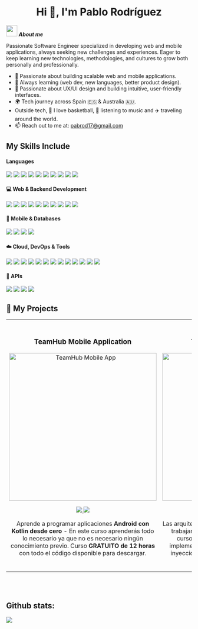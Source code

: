 <h1 align="center"><b>Hi 👋, I'm Pablo Rodríguez</b></h1>
<!--  -->






<img src="https://media.giphy.com/media/ObNTw8Uzwy6KQ/giphy.gif" width="30px">&nbsp;***About me***

Passionate Software Engineer specialized in developing web and mobile applications, always seeking new challenges and experiences. Eager to keep learning new technologies, methodologies, and cultures to grow both personally and professionally.

- 🚀 Passionate about building scalable web and mobile applications.
- 🌱 Always learning (web dev, new languages, better product design).
- 🎨 Passionate about UX/UI design and building intuitive, user-friendly interfaces.
- 🌍 Tech journey across Spain 🇪🇸 & Australia 🇦🇺.
- Outside tech, 🏀 I love basketball, 🎵 listening to music and ✈️ traveling around the world. 
- 📫 Reach out to me at: <a href="pabrod17@gmail.com">pabrod17@gmail.com</a>


## My Skills Include

<h4> Languages </h4>
<span> 
  <img src="https://img.shields.io/badge/Java-ED8B00?style=for-the-badge&logo=java&logoColor=white">
  <img src="https://img.shields.io/badge/python-3670A0?style=for-the-badge&logo=python&logoColor=ffdd54">
  <img src="https://img.shields.io/badge/kotlin-%237F52FF.svg?style=for-the-badge&logo=kotlin&logoColor=white">
  <img src="https://img.shields.io/badge/typescript-%23007ACC.svg?style=for-the-badge&logo=typescript&logoColor=white">
  <img src="https://img.shields.io/badge/javascript-%23323330.svg?style=for-the-badge&logo=javascript&logoColor=%23F7DF1E">
  
  <img src="https://img.shields.io/badge/HTML5-E34F26?style=for-the-badge&logo=html5&logoColor=white">
  <img src="https://img.shields.io/badge/CSS3-1572B6?style=for-the-badge&logo=css3&logoColor=white">
  <img src="https://img.shields.io/badge/kotlin-%237F52FF.svg?style=for-the-badge&logo=kotlin&logoColor=white">
  <img src="https://img.shields.io/badge/Erlang-white.svg?style=for-the-badge&logo=erlang&logoColor=a90533">
  
  <img src="https://img.shields.io/badge/latex-%23008080.svg?style=for-the-badge&logo=latex&logoColor=white">
</span>


<h4>💻 Web & Backend Development</h4> 
<span> <img src="https://img.shields.io/badge/React-20232A?style=for-the-badge&logo=react&logoColor=61DAFB"> <img src="https://img.shields.io/badge/angular-%23DD0031.svg?style=for-the-badge&logo=angular&logoColor=white"> <img src="https://img.shields.io/badge/Astro-BC52EE?style=for-the-badge&logo=astro&logoColor=white">  <img src="https://img.shields.io/badge/SpringBoot-6DB33F?style=for-the-badge&logo=springboot&logoColor=white"> <img src="https://img.shields.io/badge/Django-092E20?style=for-the-badge&logo=django&logoColor=white"> <img src="https://img.shields.io/badge/JUnit-25A162?style=for-the-badge&logo=junit5&logoColor=white"> <img src="https://img.shields.io/badge/Hibernate-59666C?style=for-the-badge&logo=hibernate&logoColor=yellow"> <img src="https://img.shields.io/badge/OAuth2-000000?style=for-the-badge&logo=openid&logoColor=white"> <img src="https://img.shields.io/badge/JWT-000000?style=for-the-badge&logo=jsonwebtokens&logoColor=white">
<img src="https://img.shields.io/badge/REST%20API-005571?style=for-the-badge&logo=fastapi&logoColor=white">
</span> 


<h4>📱 Mobile & Databases</h4>
<span>
  <img src="https://img.shields.io/badge/Kotlin-7F52FF?style=for-the-badge&logo=kotlin&logoColor=white">
  <img src="https://img.shields.io/badge/Android%20Studio-346ac1?style=for-the-badge&logo=android-studio&logoColor=white">
  <img src="https://img.shields.io/badge/MySQL-00000F?style=for-the-badge&logo=mysql&logoColor=white">
  <img src="https://img.shields.io/badge/PostgreSQL-316192?style=for-the-badge&logo=postgresql&logoColor=white">
</span>  

<h4>☁️ Cloud, DevOps & Tools</h4>
<span>
  <img src="https://img.shields.io/badge/AWS-%23FF9900.svg?style=for-the-badge&logo=amazon-aws&logoColor=white">
  <img src="https://img.shields.io/badge/Azure-%230072C6.svg?style=for-the-badge&logo=microsoftazure&logoColor=white">
  <img src="https://img.shields.io/badge/Docker-%230db7ed.svg?style=for-the-badge&logo=docker&logoColor=white">
  <img src="https://img.shields.io/badge/Vercel-%23000000.svg?style=for-the-badge&logo=vercel&logoColor=white">
  <img src="https://img.shields.io/badge/Apache%20Maven-C71A36.svg?style=for-the-badge&logo=apachemaven&logoColor=white">
  <img src="https://img.shields.io/badge/Gradle-02303A.svg?style=for-the-badge&logo=Gradle&logoColor=white">
  <img src="https://img.shields.io/badge/Git-F05032?style=for-the-badge&logo=git&logoColor=white">
  <img src="https://img.shields.io/badge/IntelliJIDEA-000000.svg?style=for-the-badge&logo=intellij-idea&logoColor=white">
  <img src="https://img.shields.io/badge/Visual%20Studio%20Code-0078d7.svg?style=for-the-badge&logo=visual-studio-code&logoColor=white">
  <img src="https://img.shields.io/badge/Eclipse-FE7A16.svg?style=for-the-badge&logo=Eclipse&logoColor=white">
  <img src="https://img.shields.io/badge/VirtualBox-183A61?style=for-the-badge&logo=virtualbox&logoColor=white">
  <img src="https://img.shields.io/badge/PacketTracer-1BA0D7?style=for-the-badge&logo=cisco&logoColor=white">
  <img src="https://img.shields.io/badge/Notion-%23000000.svg?style=for-the-badge&logo=notion&logoColor=white">
</span>  

<h4>🔗 APIs</h4>
<span>
  <img src="https://img.shields.io/badge/Spotify-1DB954?style=for-the-badge&logo=spotify&logoColor=white">
  <img src="https://img.shields.io/badge/YouTube-FF0000?style=for-the-badge&logo=youtube&logoColor=white">
  <img src="https://img.shields.io/badge/Twitter-1DA1F2?style=for-the-badge&logo=twitter&logoColor=white">
  <img src="https://img.shields.io/badge/Microsoft%20Graph-6264A7?style=for-the-badge&logo=microsoft&logoColor=white">
</span>  

<br>

## 🚀 My Projects  

<table>
<tr>
<td width="50%">
<h3 align="center">TeamHub Mobile Application</h3>
<div align="center">
<a href="https://github.com/pabrod17/tfm" target="_blank"><img src="https://github.com/user-attachments/assets/ab8f72ad-abd7-4ed1-9c53-f870e5ecb4d9" width="400" alt="TeamHub Mobile App"></a>
<p>
<a href="https://github.com/pabrod17/tfm" target="_blank">
<img src="https://img.shields.io/badge/CÓDIGO-ff9?style=for-the-badge&logo=github&logoColor=black">
</a>
<a href="https://youtu.be/vJapzH_46a8" target="_blank">
<img src="https://img.shields.io/badge/-Youtube-green?style=for-the-badge&color=fbfc40">
</a>
</p>
<p>Aprende a programar aplicaciones <strong>Android con Kotlin desde cero</strong> - En este curso aprenderás todo lo necesario ya que no es necesario ningún conocimiento previo. Curso <strong>GRATUITO de 12 horas</strong> con todo el código disponible para descargar.</p>
</div>
                                                                                      
</td>

<td width="50%">
               <br>
<h3 align="center">TeamHub Web Application</h3>
<div align="center">                                       
<a href="https://github.com/pabrod17/tfm" target="_blank"><img src="https://github.com/user-attachments/assets/189ff8d1-f410-464b-a5c6-731d0d413a81" width="400" alt="TeamHub Web Application"></a>
<br>
<p>
<a href="https://github.com/pabrod17/tfm" target="_blank">
<img src="https://img.shields.io/badge/C%C3%93DIGO-80ffaa?style=for-the-badge&logo=github&logoColor=black">
</a>
<a href="https://youtu.be/hhhSMXi0R3E" target="_blank">
<img src="https://img.shields.io/badge/-Youtube-green?style=for-the-badge&color=3fFD7f">
</a>
</p>
</p>Las arquitecturas son <strong>IMPRESCINDIBLES</strong> para poder trabajar como desarrollador/a Android. En este curso, divido por ramas irás aprendiendo a implementar una arquitectura real y robusta con inyección de dependencias, clean architecture, testing y mucho más.</p>
</div>                                                             
</table>                                                                                 
</div>
<br>                                                                                  
</td>  
</table>                                                                                 
</div>
<br>



<h2>Github stats:</h2> 

[![](https://github-readme-streak-stats.herokuapp.com/?user=pabrod17&theme=material-palenight)](https://github.com/pabrod17)
</div>
